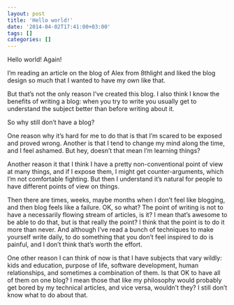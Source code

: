 ```yaml
---
layout: post
title: 'Hello world!'
date: '2014-04-02T17:41:00+03:00'
tags: []
categories: []
---
```


Hello world! Again!

I’m reading an article on the blog of Alex from 8thlight and liked the
blog design so much that I wanted to have my own like that.

But that’s not the only reason I’ve created this blog. I also think I
know the benefits of writing a blog: when you try to write you usually
get to understand the subject better than before writing about it.

So why still don’t have a blog?

One reason why it’s hard for me to do that is that I’m scared to be
exposed and proved wrong. Another is that I tend to change my mind along
the time, and I feel ashamed. But hey, doesn’t that mean I’m learning
things?

Another reason it that I think I have a pretty non-conventional point of
view at many things, and if I expose them, I might get
counter-arguments, which I’m not comfortable fighting. But then I
understand it’s natural for people to have different points of view on
things.

Then there are times, weeks, maybe months when I don’t feel like
blogging, and then blog feels like a failure. OK, so what? The point of
writing is not to have a necessarily flowing stream of articles, is it?
I mean that’s awesome to be able to do that, but is that really the
point? I think that the point is to do it more than never. And although
I’ve read a bunch of techniques to make yourself write daily, to do
something that you don’t feel inspired to do is painful, and I don’t
think that’s worth the effort.

One other reason I can think of now is that I have subjects that vary
wildly: kids and education, purpose of life, software development, human
relationships, and sometimes a combination of them. Is that OK to have
all of them on one blog? I mean those that like my philosophy would
probably get bored by my technical articles, and vice versa, wouldn’t
they? I still don’t know what to do about that.
